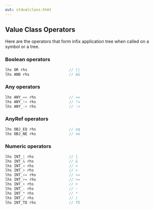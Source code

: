 ```yaml
---
out: stdvalclass.html
---
```


Value Class Operators
---------------------

Here are the operators that form infix application tree when called on a symbol or a tree.

### Boolean operators

```scala
lhs OR rhs                   // ||
lhs AND rhs                  // &&
```

### Any operators

```scala
lhs ANY_== rhs               // ==
lhs ANY_!= rhs               // !=
lhs ANY_-> rhs               // ->
```

### AnyRef operators

```scala
lhs OBJ_EQ rhs               // eq
lhs OBJ_NE rhs               // ne
```

### Numeric operators

```scala
lhs INT_| rhs                // |
lhs INT_& rhs                // &
lhs INT_< rhs                // <
lhs INT_> rhs                // >
lhs INT_<= rhs               // <=
lhs INT_>= rhs               // >=
lhs INT_+ rhs                // +
lhs INT_- rhs                // -
lhs INT_* rhs                // *
lhs INT_/ rhs                // /
lhs INT_TO rhs               // TO
```
